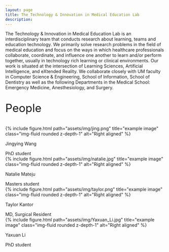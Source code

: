 ```yaml
---
layout: page
title: The Technology & Innovation in Medical Education Lab
description:
---
```


<div class="special-class" markdown="1">
The Technology & Innovation in Medical Education Lab is an interdisciplinary team that conducts research about learning, teams and education technology. We primarily solve research problems in the field of medical education and focus on the ways in which healthcare professionals collaborate, coordinate, and influence one another to learn and/or perform together, usually in technology rich learning or clinical environments. Our work is situated at the intersection of Learning Sciences, Artificial Intelligence, and eXtended Reality. We collaborate closely with UM faculty in Computer Science & Engineering, School of Information, School of Dentistry as well as the following Departments in the Medical School: Emergency Medicine, Anesthesiology, and Surgery.
</div>




<div class="special-class" markdown="2">
<p style="font-size:35px;">People</p>
</div>



<div class="container">
  <div class="row align-items-start">
    <div class="col-5 col-sm-4 mt-md-0">
        {% include figure.html path="assets/img/jing.png" title="example image" class="img-fluid rounded z-depth-1" alt="Right aligned" %}
    </div>
<div class="caption">
    <p class="font-weight-bold">Jingying Wang</p> 
    PhD student 
</div>
    <div class="col-5 col-sm-4 mt-md-0">
        {% include figure.html path="assets/img/natalie.jpg" title="example image" class="img-fluid rounded z-depth-1" alt="Right aligned" %}
    </div>
<div class="caption">
    <p class="font-weight-bold">Natalie Mateju</p> 
    Masters student
</div>
    <div class="col-5 col-sm-4 mt-md-0">
        {% include figure.html path="assets/img/taylor.png" title="example image" class="img-fluid rounded z-depth-1" alt="Right aligned" %}
    </div>
<div class="caption">
  <p class="font-weight-bold">Taylor Kantor</p> 
    MD, Surgical Resident
</div>
     <div class="col-5 col-sm-4 mt-md-0">
        {% include figure.html path="assets/img/Yaxuan_Li.jpg" title="example image" class="img-fluid rounded z-depth-1" alt="Right aligned" %}
    </div>
<div class="caption">
  <p class="font-weight-bold">Yaxuan Li</p>   
    PhD student
</div>
</div>
</div>
